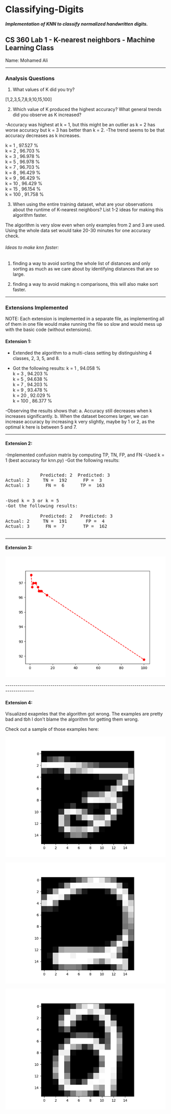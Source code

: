# Classifying-Digits

##### Implementation of KNN to classify normalized handwritten digits.

## CS 360 Lab 1 - K-nearest neighbors - Machine Learning Class

Name: Mohamed Ali

---

### Analysis Questions

1. What values of K did you try?

[1,2,3,5,7,8,9,10,15,100]

2. Which value of K produced the highest accuracy? What general trends did you observe as K increased?

-Accuracy was highest at k = 1, but this might be an outlier as k = 2 has worse accuracy but k = 3 has better than k = 2.
-The trend seems to be that accuracy decreases as k increases.

k =  1 ,  97.527 %  
k =  2 ,  96.703 %  
k =  3 ,  96.978 %  
k =  5 ,  96.978 %  
k =  7 ,  96.703 %  
k =  8 ,  96.429 %  
k =  9 ,  96.429 %  
k =  10 ,  96.429 %  
k =  15 ,  96.154 %  
k =  100 ,  91.758 %  

3. When using the entire training dataset, what are your observations about the runtime of K-nearest neighbors? List 1-2 ideas for making this algorithm faster.

The algorithm is very slow even when only examples from 2 and 3 are used. 
Using the whole data set would take 20-30 minutes for one accuracy check.

###### Ideas to make knn faster:

1. finding a way to avoid sorting the whole list of distances and only sorting as much as we care about by identifying distances that are so large.

2. finding a way to avoid making n comparisons, this will also make sort faster.


---


### Extensions Implemented

NOTE: Each extension is implemented in a separate file, as implementing all of them in one file would make running the file so slow and would mess up with the basic code (without extensions).

#### Extension 1:

- Extended the algorithm to a multi-class setting by distinguishing 4 classes, 2, 3, 5, and 8.

- Got the following results:
k =  1 ,  94.058 %  
k =  3 ,  94.203 %  
k =  5 ,  94.638 %  
k =  7 ,  94.203 %  
k =  9 ,  93.478 %  
k =  20 ,  92.029 %  
k =  100 ,  86.377 %  

-Observing the results shows that:
  a. Accuracy still decreases when k increases significantly.
  b. When the dataset becomes larger, we can increase accuracy by increasing k very slightly, maybe by 1 or 2, as the optimal k here is between 5 and 7.

-------------------------------------------------------------------------------

#### Extension 2:

-Implemented confusion matrix by computing TP, TN, FP, and FN
-Used k = 1 (best accuracy for knn.py)
-Got the following results:

<pre>

             Predicted: 2  Predicted: 3
Actual: 2     TN =  192      FP =  3
Actual: 3      FN =  6      TP =  163


-Used k = 3 or k = 5
-Got the following results:

             Predicted: 2   Predicted: 3
Actual: 2     TN =  191       FP =  4
Actual: 3      FN =  7       TP =  162

</pre>

-------------------------------------------------------------------------------

#### Extension 3:

<p align="center"><img src="extension3.png" alt="extension 3"></p>
--------------------------------------------------------------------------------------------

#### Extension 4:

Visualized exapmles that the algorithm got wrong. The examples are pretty bad and tbh I don't blame the algorithm for getting them wrong.   

Check out a sample of those examples here:  
<p align="center"><img src="extension4_sample1.png" alt="extension 4a"></p>
<p align="center"><img src="extension4_sample2.png" alt="extension 4b"></p>
<p align="center"><img src="extension4_sample3.png" alt="extension 4c"></p>
